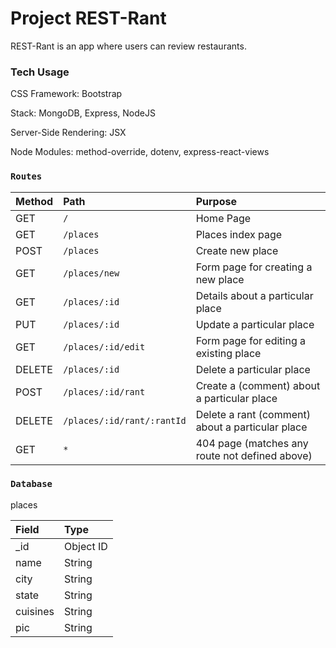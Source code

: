 # Project REST-Rant

REST-Rant is an app where users can review restaurants.

### Tech Usage

CSS Framework: Bootstrap

Stack: MongoDB, Express, NodeJS

Server-Side Rendering: JSX

Node Modules: method-override, dotenv, express-react-views

### `Routes`

|  Method      |  Path      |  Purpose      |
|:-------------|:-----------|:--------------|
|  GET        |  `/`        |  Home Page     |
|  GET        |  `/places`  |  Places index page  |
|  POST       |  `/places`  |  Create new place  |
|  GET        |  `/places/new`  |  Form page for creating a new place  |
|  GET        |  `/places/:id`  |  Details about a particular place  |
|  PUT        |  `/places/:id`  |  Update a particular place  |
|  GET        |  `/places/:id/edit`  |  Form page for editing a existing place  |
|  DELETE     |  `/places/:id`  |  Delete a particular place  |
|  POST       |  `/places/:id/rant`  |  Create a (comment) about a particular place  |
|  DELETE     |  `/places/:id/rant/:rantId`  |  Delete a rant (comment) about a particular place  |
|  GET        |  `*`        |  404 page (matches any route not defined above)  |

### `Database`

places

|  Field  |  Type  |
|:--------|:-------|
|  _id    |  Object ID  |
|  name   |  String  |
|  city   |  String  |
|  state  |  String  |
|  cuisines  |  String  |
|  pic    |  String  |
